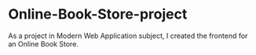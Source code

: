 # Online-Book-Store-project

As a project in Modern Web Application subject, I created the frontend for an Online Book Store.
